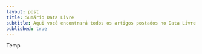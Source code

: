 ```yaml
---
layout: post
title: Sumário Data Livre
subtitle: Aqui você encontrará todos os artigos postados no Data Livre
published: true
---
```

Temp
